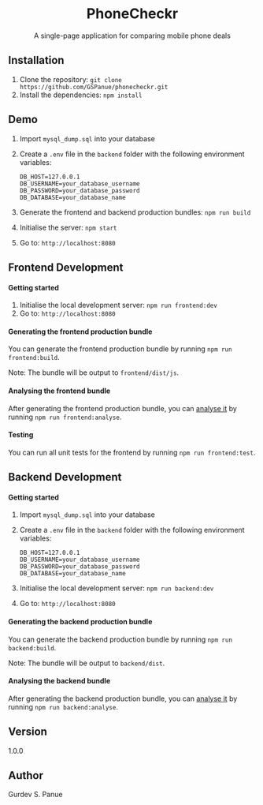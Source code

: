 <h1 align="center">PhoneCheckr</h1>

<div align="center">
A single-page application for comparing mobile phone deals
</div>

## Installation

1. Clone the repository: ``git clone https://github.com/GSPanue/phonecheckr.git``
2. Install the dependencies: ``npm install``

## Demo

1. Import ``mysql_dump.sql`` into your database
2. Create a ``.env`` file in the ``backend`` folder with the following environment variables:

    ```
    DB_HOST=127.0.0.1
    DB_USERNAME=your_database_username
    DB_PASSWORD=your_database_password
    DB_DATABASE=your_database_name
    ```
3. Generate the frontend and backend production bundles: ``npm run build``
2. Initialise the server: ``npm start``
3. Go to: ``http://localhost:8080``

## Frontend Development

#### Getting started

1. Initialise the local development server: ``npm run frontend:dev``
2. Go to: ``http://localhost:8080``

#### Generating the frontend production bundle

You can generate the frontend production bundle by running ``npm run frontend:build``.

Note: The bundle will be output to ``frontend/dist/js``.

#### Analysing the frontend bundle

After generating the frontend production bundle, you can [analyse it](https://github.com/webpack-contrib/webpack-bundle-analyzer#webpack-bundle-analyzer) by running ``npm run frontend:analyse``.

#### Testing

You can run all unit tests for the frontend by running ``npm run frontend:test``.

## Backend Development

#### Getting started

1. Import ``mysql_dump.sql`` into your database
2. Create a ``.env`` file in the ``backend`` folder with the following environment variables:

    ```
    DB_HOST=127.0.0.1
    DB_USERNAME=your_database_username
    DB_PASSWORD=your_database_password
    DB_DATABASE=your_database_name
    ```

3. Initialise the local development server: ``npm run backend:dev``
4. Go to: ``http://localhost:8080``

#### Generating the backend production bundle

You can generate the backend production bundle by running ``npm run backend:build``.

Note: The bundle will be output to ``backend/dist``.

#### Analysing the backend bundle

After generating the backend production bundle, you can [analyse it](https://github.com/webpack-contrib/webpack-bundle-analyzer#webpack-bundle-analyzer) by running ``npm run backend:analyse``.

## Version

1.0.0

## Author

Gurdev S. Panue
